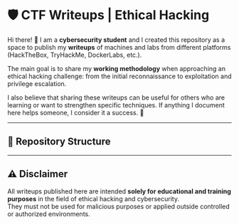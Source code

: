 # 🛡️ CTF Writeups | Ethical Hacking

Hi there! 👋 I am a **cybersecurity student** and I created this repository as a space to publish my **writeups** of machines and labs from different platforms (HackTheBox, TryHackMe, DockerLabs, etc.).

The main goal is to share my **working methodology** when approaching an ethical hacking challenge: from the initial reconnaissance to exploitation and privilege escalation.  

I also believe that sharing these writeups can be useful for others who are learning or want to strengthen specific techniques. If anything I document here helps someone, I consider it a success. 🚀  

---

## 📂 Repository Structure


---

## ⚠️ Disclaimer

All writeups published here are intended **solely for educational and training purposes** in the field of ethical hacking and cybersecurity.  
They must not be used for malicious purposes or applied outside controlled or authorized environments.
